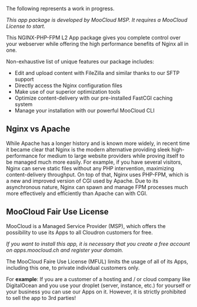 The following represents a work in progress.

_This app package is developed by MooCloud MSP. It requires a MooCloud License to start._

This NGINX-PHP-FPM L2 App package gives you complete control over your webserver while offering the high performance benefits of Nginx all in one.

Non-exhaustive list of unique features our package includes:

- Edit and upload content with FileZilla and similar thanks to our SFTP support
- Directly access the Nginx configuration files
- Make use of our superior optimization tools
- Optimize content-delivery with our pre-installed FastCGI caching system
- Manage your installation with our powerful MooCloud CLI

## Nginx vs Apache
While Apache has a longer history and is known more widely, in recent time it became clear that Nginx is the modern alternative providing sleek high-performance for medium to large website providers while proving itself to be managed much more easily. For example, if you have several visitors, Nginx can serve static files without any PHP intervention, maximizing content-delivery throughput. On top of that, Nginx uses PHP-FPM, which is a new and improved version of CGI used by Apache. Due to its asynchronous nature, Nginx can spawn and manage FPM processes much more effectively and efficiently than Apache can with CGI. 

## MooCloud Fair Use License
MooCloud is a Managed Service Provider (MSP), which offers the possibility to use its Apps to all Cloudron customers for free.

_If you want to install this app, it is necessary that you create a free account on apps.moocloud.ch and register your domain._

The MooCloud Faire Use License (MFUL) limits the usage of all of its Apps, including this one, to private individual customers only.

For **example**: If you are a customer of a hosting and / or cloud company like DigitalOcean and you use your droplet (server, instance, etc.) for yourself or your business you can use our Apps on it. However, it is strictly prohibited to sell the app to 3rd parties!
